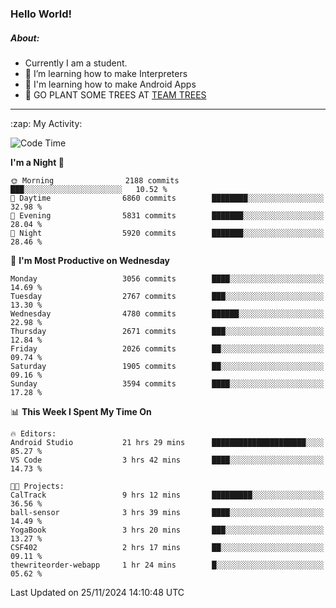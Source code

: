 ### Hello World!

##### About:
- Currently I am a student.
- 🌱 I’m learning how to make Interpreters
- 🌱 I'm learning how to make Android Apps
- 🌱 GO PLANT SOME TREES AT [TEAM TREES](https://teamtrees.org/)

---
  <summary>:zap: My Activity:</summary>
  
<!--START_SECTION:waka-->
![Code Time](http://img.shields.io/badge/Code%20Time-1%2C640%20hrs%2035%20mins-blue)

**I'm a Night 🦉** 

```text
🌞 Morning                2188 commits        ███░░░░░░░░░░░░░░░░░░░░░░   10.52 % 
🌆 Daytime                6860 commits        ████████░░░░░░░░░░░░░░░░░   32.98 % 
🌃 Evening                5831 commits        ███████░░░░░░░░░░░░░░░░░░   28.04 % 
🌙 Night                  5920 commits        ███████░░░░░░░░░░░░░░░░░░   28.46 % 
```
📅 **I'm Most Productive on Wednesday** 

```text
Monday                   3056 commits        ████░░░░░░░░░░░░░░░░░░░░░   14.69 % 
Tuesday                  2767 commits        ███░░░░░░░░░░░░░░░░░░░░░░   13.30 % 
Wednesday                4780 commits        ██████░░░░░░░░░░░░░░░░░░░   22.98 % 
Thursday                 2671 commits        ███░░░░░░░░░░░░░░░░░░░░░░   12.84 % 
Friday                   2026 commits        ██░░░░░░░░░░░░░░░░░░░░░░░   09.74 % 
Saturday                 1905 commits        ██░░░░░░░░░░░░░░░░░░░░░░░   09.16 % 
Sunday                   3594 commits        ████░░░░░░░░░░░░░░░░░░░░░   17.28 % 
```


📊 **This Week I Spent My Time On** 

```text
🔥 Editors: 
Android Studio           21 hrs 29 mins      █████████████████████░░░░   85.27 % 
VS Code                  3 hrs 42 mins       ████░░░░░░░░░░░░░░░░░░░░░   14.73 % 

🐱‍💻 Projects: 
CalTrack                 9 hrs 12 mins       █████████░░░░░░░░░░░░░░░░   36.56 % 
ball-sensor              3 hrs 39 mins       ████░░░░░░░░░░░░░░░░░░░░░   14.49 % 
YogaBook                 3 hrs 20 mins       ███░░░░░░░░░░░░░░░░░░░░░░   13.27 % 
CSF402                   2 hrs 17 mins       ██░░░░░░░░░░░░░░░░░░░░░░░   09.11 % 
thewriteorder-webapp     1 hr 24 mins        █░░░░░░░░░░░░░░░░░░░░░░░░   05.62 % 
```


 Last Updated on 25/11/2024 14:10:48 UTC
<!--END_SECTION:waka-->
